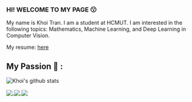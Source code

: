 ### HI! WELCOME TO MY PAGE 😗
My name is Khoi Tran. I am a student at HCMUT. I am interested in the following topics: Mathematics, Machine Learning, and Deep Learning in Computer Vision.<br>

My resume: [here](https://drive.google.com/file/d/11RhJtZ-27A3Mwt6i2AHWO_frC_ZzPVNH/view?usp=sharing)
## My Passion 🚀 :  

![Khoi's github stats](https://github-readme-stats-git-masterrstaa-rickstaa.vercel.app/api?username=khoitran2003&show_icons=true&theme=radical&hide=contribs,prs,issues)

<a href="https://github.com/khoitran2003/tennis">
  <!-- Change the `github-readme-stats.anuraghazra1.vercel.app` to `github-readme-stats.vercel.app`  -->
  <img align="center" src="https://github-readme-stats.anuraghazra1.vercel.app/api/pin/?username=khoitran2003&repo=tennis&theme=tokyonight" />
</a>

<a href="https://github.com/khoitran2003/Face_analysis">
  <!-- Change the `github-readme-stats.anuraghazra1.vercel.app` to `github-readme-stats.vercel.app`  -->
  <img align="center" src="https://github-readme-stats.anuraghazra1.vercel.app/api/pin/?username=khoitran2003&repo=face-analysis&theme=maroongold" />
</a>

<a href="https://github.com/khoitran2003/YOLOv5_Vietnamese_Card_Game">
  <!-- Change the `github-readme-stats.anuraghazra1.vercel.app` to `github-readme-stats.vercel.app`  -->
  <img align="center" src="https://github-readme-stats.anuraghazra1.vercel.app/api/pin/?username=khoitran2003&repo=Vietnamese-card-game&theme=jolly" />
</a>


